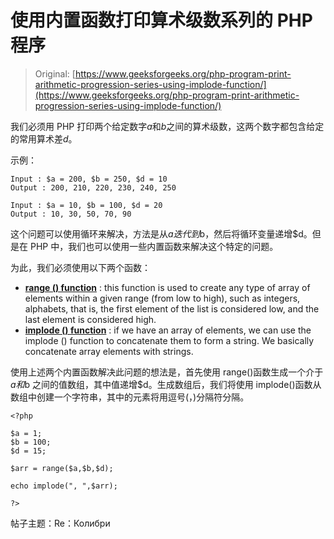 # 使用内置函数打印算术级数系列的 PHP 程序

> Original: [https://www.geeksforgeeks.org/php-program-print-arithmetic-progression-series-using-implode-function/](https://www.geeksforgeeks.org/php-program-print-arithmetic-progression-series-using-implode-function/)

我们必须用 PHP 打印两个给定数字*a*和*b*之间的算术级数，这两个数字都包含给定的常用算术差*d*。

示例：

```
Input : $a = 200, $b = 250, $d = 10
Output : 200, 210, 220, 230, 240, 250

Input : $a = 10, $b = 100, $d = 20
Output : 10, 30, 50, 70, 90

```

这个问题可以使用循环来解决，方法是从$a 迭代到$b，然后将循环变量递增$d。但是在 PHP 中，我们也可以使用一些内置函数来解决这个特定的问题。

为此，我们必须使用以下两个函数：

*   **[range () function](https://www.geeksforgeeks.org/php-range-function/)** : this function is used to create any type of array of elements within a given range (from low to high), such as integers, alphabets, that is, the first element of the list is considered low, and the last element is considered high.
*   **[implode () function](https://www.geeksforgeeks.org/php-implode-function/)** : if we have an array of elements, we can use the implode () function to concatenate them to form a string. We basically concatenate array elements with strings.

使用上述两个内置函数解决此问题的想法是，首先使用 range()函数生成一个介于$a 和$b 之间的值数组，其中值递增$d。生成数组后，我们将使用 implode()函数从数组中创建一个字符串，其中的元素将用逗号(，)分隔符分隔。

```
<?php

$a = 1;
$b = 100;
$d = 15;

$arr = range($a,$b,$d);

echo implode(", ",$arr);

?>
```

帖子主题：Re：Колибри